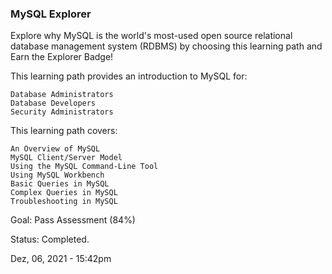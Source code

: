 ### MySQL Explorer

Explore why MySQL is the world's most-used open source relational database management system (RDBMS) by choosing this learning path and Earn the Explorer Badge!

This learning path provides an introduction to MySQL for:

    Database Administrators
    Database Developers
    Security Administrators

This learning path covers:

    An Overview of MySQL
    MySQL Client/Server Model
    Using the MySQL Command-Line Tool
    Using MySQL Workbench
    Basic Queries in MySQL
    Complex Queries in MySQL
    Troubleshooting in MySQL

Goal:
Pass Assessment (84%)

Status:
Completed.

Dez, 06, 2021 - 15:42pm
